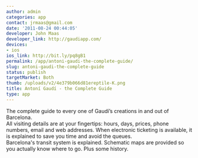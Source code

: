 ```yaml
---
author: admin
categories: app
contact: jrmaas@gmail.com
date: '2011-08-24 00:44:05'
developer: John Maas
developer_link: http://gaudiapp.com/
devices: 
- ios
ios_link: http://bit.ly/pq8gB1
permalink: /app/antoni-gaudi-the-complete-guide/
slug: antoni-gaudi-the-complete-guide
status: publish
targetMarket: Both
thumb: /uploads/v2/4e379b066d81ereptile-K.png
title: Antoní Gaudí - the Complete Guide
type: app
---
```


The complete guide to every one of Gaudí’s creations in and out of Barcelona. <br />
All visiting details are at your fingertips: hours, days, prices, phone numbers, email and web addresses. When electronic ticketing is available, it is explained to save you time and avoid the queues.<br />
Barcelona's transit system is explained. Schematic maps are provided so you actually know where to go. Plus some history.